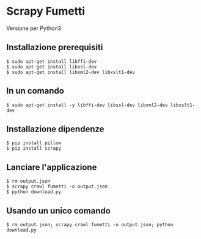 # Scrapy Fumetti
Versione per Python3

## Installazione prerequisiti

```
$ sudo apt-get install libffi-dev
$ sudo apt-get install libssl-dev
$ sudo apt-get install libxml2-dev libxslt1-dev
```

## In un comando

```
$ sudo apt-get install -y libffi-dev libssl-dev libxml2-dev libxslt1-dev
```

## Installazione dipendenze

```
$ pip install pillow
$ pip install scrapy

```

## Lanciare l'applicazione
```
$ rm output.json
$ scrapy crawl fumetti -o output.json
$ python download.py
```

## Usando un unico comando
```
$ rm output.json; scrapy crawl fumetti -o output.json; python download.py
```
